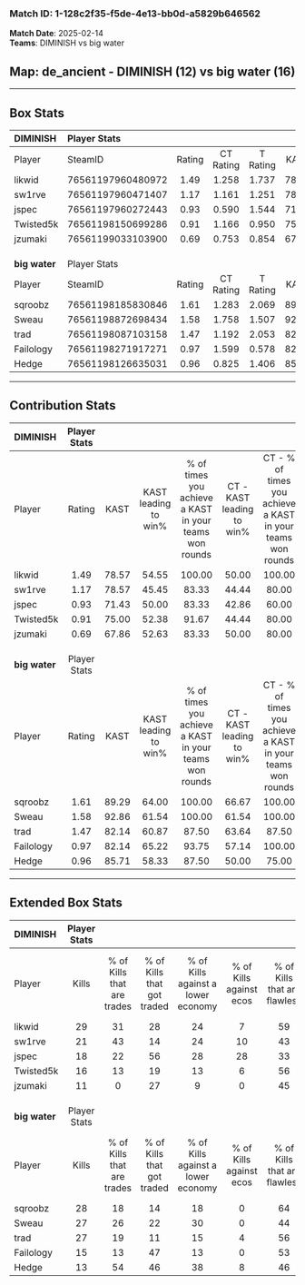 ### Match ID: 1-128c2f35-f5de-4e13-bb0d-a5829b646562  
**Match Date**: 2025-02-14  
**Teams**: DIMINISH vs big water  

## **Map**: de_ancient - DIMINISH (12) vs big water (16)  
---  

## Box Stats  

| **DIMINISH**  | Player Stats      |        |           |          |       |       |       |         |        |      |     |
| :- | :- | :-: | :-: | :-: | :-: | :-: | :-: | :-: | :-: | :-: | :-: |
| Player        | SteamID           | Rating | CT Rating | T Rating | KAST  |  ADR  | Kills | Assists | Deaths | K/D  | HS% |
| likwid        | 76561197960480972 |  1.49  |   1.258   |  1.737   | 78.57 | 102.4 |  29   |    4    |   20   | 1.45 | 48  |
| sw1rve        | 76561197960471407 |  1.17  |   1.161   |  1.251   | 78.57 | 76.5  |  21   |    6    |   20   | 1.05 | 38  |
| jspec         | 76561197960272443 |  0.93  |   0.590   |  1.544   | 71.43 | 80.5  |  18   |    8    |   26   | 0.69 | 44  |
| Twisted5k     | 76561198150699286 |  0.91  |   1.166   |  0.950   | 75.00 | 63.0  |  16   |    8    |   22   | 0.73 | 43  |
| jzumaki       | 76561199033103900 |  0.69  |   0.753   |  0.854   | 67.86 | 59.1  |  11   |    7    |   22   | 0.50 | 36  |
|               |                   |        |           |          |       |       |       |         |        |      |     |
|               |                   |        |           |          |       |       |       |         |        |      |     |
|               |                   |        |           |          |       |       |       |         |        |      |     |
| **big water** | Player Stats      |        |           |          |       |       |       |         |        |      |     |
| Player        | SteamID           | Rating | CT Rating | T Rating | KAST  |  ADR  | Kills | Assists | Deaths | K/D  | HS% |
| sqroobz       | 76561198185830846 |  1.61  |   1.283   |  2.069   | 89.29 | 99.3  |  28   |    5    |   16   | 1.75 | 42  |
| Sweau         | 76561198872698434 |  1.58  |   1.758   |  1.507   | 92.86 | 98.5  |  27   |   11    |   18   | 1.50 | 48  |
| trad          | 76561198087103158 |  1.47  |   1.192   |  2.053   | 82.14 | 98.8  |  27   |    7    |   19   | 1.42 | 55  |
| Failology     | 76561198271917271 |  0.97  |   1.599   |  0.578   | 82.14 | 60.4  |  15   |    8    |   20   | 0.75 | 46  |
| Hedge         | 76561198126635031 |  0.96  |   0.825   |  1.406   | 85.71 | 75.1  |  13   |   14    |   22   | 0.59 | 46  |
---  

## Contribution Stats  

| **DIMINISH**  | Player Stats |       |                      |                                                        |                           |                                                             |                          |                                                            |
| :- | :-: | :-: | :-: | :-: | :-: | :-: | :-: | :-: |
| Player        |    Rating    | KAST  | KAST leading to win% | % of times you achieve a KAST in your teams won rounds | CT - KAST leading to win% | CT - % of times you achieve a KAST in your teams won rounds | T - KAST leading to win% | T - % of times you achieve a KAST in your teams won rounds |
| likwid        |     1.49     | 78.57 |        54.55         |                         100.00                         |           50.00           |                           100.00                            |          58.33           |                           100.00                           |
| sw1rve        |     1.17     | 78.57 |        45.45         |                         83.33                          |           44.44           |                            80.00                            |          46.15           |                           85.71                            |
| jspec         |     0.93     | 71.43 |        50.00         |                         83.33                          |           42.86           |                            60.00                            |          53.85           |                           100.00                           |
| Twisted5k     |     0.91     | 75.00 |        52.38         |                         91.67                          |           44.44           |                            80.00                            |          58.33           |                           100.00                           |
| jzumaki       |     0.69     | 67.86 |        52.63         |                         83.33                          |           50.00           |                            80.00                            |          54.55           |                           85.71                            |
|               |              |       |                      |                                                        |                           |                                                             |                          |                                                            |
|               |              |       |                      |                                                        |                           |                                                             |                          |                                                            |
|               |              |       |                      |                                                        |                           |                                                             |                          |                                                            |
| **big water** | Player Stats |       |                      |                                                        |                           |                                                             |                          |                                                            |
| Player        |    Rating    | KAST  | KAST leading to win% | % of times you achieve a KAST in your teams won rounds | CT - KAST leading to win% | CT - % of times you achieve a KAST in your teams won rounds | T - KAST leading to win% | T - % of times you achieve a KAST in your teams won rounds |
| sqroobz       |     1.61     | 89.29 |        64.00         |                         100.00                         |           66.67           |                           100.00                            |          61.54           |                           100.00                           |
| Sweau         |     1.58     | 92.86 |        61.54         |                         100.00                         |           61.54           |                           100.00                            |          61.54           |                           100.00                           |
| trad          |     1.47     | 82.14 |        60.87         |                         87.50                          |           63.64           |                            87.50                            |          58.33           |                           87.50                            |
| Failology     |     0.97     | 82.14 |        65.22         |                         93.75                          |           57.14           |                           100.00                            |          77.78           |                           87.50                            |
| Hedge         |     0.96     | 85.71 |        58.33         |                         87.50                          |           50.00           |                            75.00                            |          66.67           |                           100.00                           |
---  

## Extended Box Stats  

| **DIMINISH**  | Player Stats |                            |                            |                                    |                         |                              |                                 |        |                             |                                     |                          |                               |                            |
| :- | :-: | :-: | :-: | :-: | :-: | :-: | :-: | :-: | :-: | :-: | :-: | :-: | :-: |
| Player        |    Kills     | % of Kills that are trades | % of Kills that got traded | % of Kills against a lower economy | % of Kills against ecos | % of Kills that are flawless | % of Kills that are close duels | Deaths | % of Deaths that get traded | % of Deaths against a lower economy | % of Deaths against ecos | % of Deaths that are flawless | % of Deaths that are close |
| likwid        |      29      |             31             |             28             |                 24                 |            7            |              59              |                7                |   20   |             10              |                 20                  |            5             |              55               |             10             |
| sw1rve        |      21      |             43             |             14             |                 24                 |           10            |              43              |               14                |   20   |             10              |                 15                  |            0             |              70               |             5              |
| jspec         |      18      |             22             |             56             |                 28                 |           28            |              33              |               11                |   26   |             35              |                 15                  |            4             |              46               |             8              |
| Twisted5k     |      16      |             13             |             19             |                 13                 |            6            |              56              |               19                |   22   |             32              |                 14                  |            0             |              55               |             0              |
| jzumaki       |      11      |             0              |             27             |                 9                  |            0            |              45              |                9                |   22   |             27              |                 18                  |            5             |              50               |             5              |
|               |              |                            |                            |                                    |                         |                              |                                 |        |                             |                                     |                          |                               |                            |
|               |              |                            |                            |                                    |                         |                              |                                 |        |                             |                                     |                          |                               |                            |
|               |              |                            |                            |                                    |                         |                              |                                 |        |                             |                                     |                          |                               |                            |
| **big water** | Player Stats |                            |                            |                                    |                         |                              |                                 |        |                             |                                     |                          |                               |                            |
| Player        |    Kills     | % of Kills that are trades | % of Kills that got traded | % of Kills against a lower economy | % of Kills against ecos | % of Kills that are flawless | % of Kills that are close duels | Deaths | % of Deaths that get traded | % of Deaths against a lower economy | % of Deaths against ecos | % of Deaths that are flawless | % of Deaths that are close |
| sqroobz       |      28      |             18             |             14             |                 18                 |            0            |              64              |                4                |   16   |             13              |                  6                  |            0             |              63               |             0              |
| Sweau         |      27      |             26             |             22             |                 30                 |            0            |              44              |               11                |   18   |             17              |                 11                  |            0             |              44               |             11             |
| trad          |      27      |             19             |             11             |                 15                 |            4            |              56              |                0                |   19   |             37              |                 26                  |            0             |              58               |             16             |
| Failology     |      15      |             13             |             47             |                 13                 |            0            |              53              |                7                |   20   |             40              |                 15                  |            0             |              50               |             10             |
| Hedge         |      13      |             54             |             46             |                 38                 |            8            |              46              |                8                |   22   |             32              |                  9                  |            0             |              36               |             18             |
